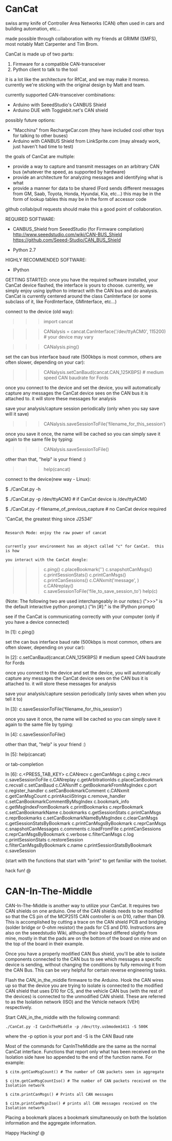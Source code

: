 # CanCat
swiss army knife of Controller Area Networks (CAN) often used in cars and building automation, etc...

made possible through collaboration with my friends at GRIMM (SMFS), most notably Matt Carpenter and Tim Brom.

CanCat is made up of two parts:
1) Firmware for a compatible CAN-transceiver
2) Python client to talk to the tool

it is a lot like the architecture for RfCat, and we may make it moreso.  currently we're sticking with the original design by Matt and team.

currently supported CAN-transceiver combinations:
* Arduino with SeeedStudio's CANBUS Shield
* Arduino DUE with Togglebit.net's CAN shield

possibly future options:
* "Macchina" from RechargeCar.com (they have included cool other toys for talking to other buses)
* Arduino with CANBUS Shield from LinkSprite.com (may already work, just haven't had time to test)


the goals of CanCat are multiple:
* provide a way to capture and transmit messages on an arbitrary CAN bus (whatever the speed, as supported by hardware)
* provide an architecture for analyzing messages and identifying what is what
* provide a manner for data to be shared (Ford sends different messages from GM, Saab, Toyota, Honda, Hyundai, Kia, etc...)
    this may be in the form of lookup tables
    this may be in the form of accessor code

github collab/pull requests should make this a good point of collaboration.


REQUIRED SOFTWARE:
* CANBUS_Shield from SeeedStudio  (for Firmware compilation)
    http://www.seeedstudio.com/wiki/CAN-BUS_Shield
    https://github.com/Seeed-Studio/CAN_BUS_Shield

* Python 2.7

HIGHLY RECOMMENDED SOFTWARE:
* IPython


GETTING STARTED:
once you have the required software installed, your CanCat device flashed, the interface is yours to choose.  currently, we simply enjoy using ipython to interact with the CAN bus and do analysis.
CanCat is currently centered around the class CanInterface (or some subclass of it, like FordInterface, GMInterface, etc...)

connect to the device (old way):

>>> import cancat

>>> CANalysis = cancat.CanInterface('/dev/ttyACM0', 115200) # your device may vary

>>> CANalysis.ping()


set the can bus interface baud rate (500kbps is most common, others are often slower, depending on your car):

>>> CANalysis.setCanBaud(cancat.CAN_125KBPS)    # medium speed CAN baudrate for Fords

once you connect to the device and set the device, you will automatically capture any messages the CanCat device sees on the CAN bus it is attached to.  it will store these messages for analysis

save your analysis/capture session periodically (only when you say save will it save)

>>> CANalysis.saveSessionToFile('filename_for_this_session')

once you save it once, the name will be cached so you can simply save it again to the same file by typing:

>>> CANalysis.saveSessionToFile()

other than that, "help" is your friend :)

>>> help(cancat)


connect to the device(new way - Linux):

$ ./CanCat.py -h

$ ./CanCat.py -p /dev/ttyACM0                  # if CanCat device is /dev/ttyACM0

$ ./CanCat.py -f filename_of_previous_capture  # no CanCat device required

'CanCat, the greatest thing since J2534!'                                                                                                                                                              
                                                                                                                                                                                                       
                                                                                                                                                                                                       Research Mode: enjoy the raw power of cancat                                                                                                                                                           

                                                                                                                                                                                                       currently your environment has an object called "c" for CanCat.  this is how 
                                                                                                                                                                                                       you interact with the CanCat dongle:
   >>> c.ping()
   >>> c.placeBookmark('')
   >>> c.snapshotCanMsgs()
   >>> c.printSessionStats()
   >>> c.printCanMsgs()
   >>> c.printCanSessions()
   >>> c.CANxmit('message', )
   >>> c.CANreplay()
   >>> c.saveSessionToFile('file_to_save_session_to')
   >>> help(c)

(Note: The following two are used interchangeably in our notes:)
(">>>" is the default interactive python prompt.)
("In [#]:" is the IPython prompt)


see if the CanCat is communicating correctly with your computer (only if you have a device connected)

In [1]: c.ping()




set the can bus interface baud rate (500kbps is most common, others are often slower, depending on your car):

In [2]: c.setCanBaud(cancat.CAN_125KBPS)    # medium speed CAN baudrate for Fords

once you connect to the device and set the device, you will automatically capture any messages the CanCat device sees on the CAN bus it is attached to.  it will store these messages for analysis


save your analysis/capture session periodically (only saves when when you tell it to)

In [3]: c.saveSessionToFile('filename_for_this_session')


once you save it once, the name will be cached so you can simply save it again to the same file by typing:

In [4]: c.saveSessionToFile()


other than that, "help" is your friend :)

In [5]: help(cancat)


or tab-completion

In [6]: c.<PRESS_TAB_KEY>
c.CANrecv                          c.genCanMsgs                       c.ping                             c.recv                             c.saveSessionToFile
c.CANreplay                        c.getArbitrationIds                c.placeCanBookmark                 c.recvall                          c.setCanBaud
c.CANsniff                         c.getBookmarkFromMsgIndex          c.port                             c.register_handler                 c.setCanBookmarkComment
c.CANxmit                          c.getCanMsgCount                   c.printAsciiStrings                c.remove_handler                   c.setCanBookmarkCommentByMsgIndex
c.bookmark_info                    c.getMsgIndexFromBookmark          c.printBookmarks                   c.reprBookmark                     c.setCanBookmarkName
c.bookmarks                        c.getSessionStats                  c.printCanMsgs                     c.reprBookmarks                    c.setCanBookmarkNameByMsgIndex
c.clearCanMsgs                     c.getSessionStatsByBookmark        c.printCanMsgsByBookmark           c.reprCanMsgs                      c.snapshotCanMessages
c.comments                         c.loadFromFile                     c.printCanSessions                 c.reprCanMsgsByBookmark            c.verbose
c.filterCanMsgs                    c.log                              c.printSessionStats                c.restoreSession                   
c.filterCanMsgsByBookmark          c.name                             c.printSessionStatsByBookmark      c.saveSession                      


(start with the functions that start with "print" to get familiar with the toolset.


hack fun!
@

CAN-In-The-Middle
=======

CAN-In-The-Middle is another way to utilize your CanCat. It requires two CAN shields 
on one arduino. One of the CAN shields needs to be modified so that the CS pin of the 
MCP2515 CAN controller is on D10, rather than D9. This is accomplished by cutting a 
trace on the CAN shield PCB and bridging (solder bridge or 0-ohm resistor) the pads
for CS and D10. Instructions are also on the seeedstudio Wiki, although their board 
differed slightly from mine, mostly in that the pads are on the bottom of the board 
on mine and on the top of the board in their example.

Once you have a properly modified CAN Bus shield, you'll be able to isolate components
connected to the CAN bus to see which messages a specific device is sending, without
changing the conditions by fully removing it from the CAN Bus. This can be very helpful for 
certain reverse engineering tasks.

Flash the CAN_in_the_middle firmware to the Arduino. Hook the CAN wires up so that the 
device you are trying to isolate is connected to the modified CAN shield that uses D10
for CS, and the vehicle CAN bus (with the rest of the devices) is connected to the 
unmodified CAN shield. These are referred to as the Isolation network (ISO)
and the Vehicle network (VEH) respectively.

Start CAN_in_the_middle with the following command:

`./CanCat.py -I CanInTheMiddle -p /dev/tty.usbmodem1411 -S 500K`

where the -p option is your port and -S is the CAN Baud rate

Most of the commands for CanInTheMiddle are the same as the normal CanCat interface. 
Functions that report only what has been received on the Isolation side have Iso appended 
to the end of the function name. For example:

`$ citm.getCanMsgCount() # The number of CAN packets seen in aggregate`

`$ citm.getCanMsgCountIso() # The number of CAN packets received on the Isolation network`

`$ citm.printCanMsgs() # Prints all CAN messages`

`$ citm.printCanMsgsIso() # prints all CAN messages received on the Isolation network`

Placing a bookmark places a bookmark simultaneously on both the Isolation information and the aggregate information.

Happy Hacking!
@
